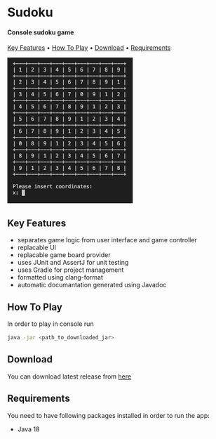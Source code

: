 
<h1 align="left">
  <br>
  Sudoku
  <br>
</h1>

<h4 align="left">Console sudoku game</h4>

<p align="left">
  <a href="#key-features">Key Features</a> •
  <a href="#how-to-play">How To Play</a> •
  <a href="#download">Download</a> •
  <a href="#requirements">Requirements</a>
</p>

<p align="left"><img src="docs/screenshot.png"></p>

## Key Features

- separates game logic from user interface and game controller
- replacable UI
- replacable game board provider
- uses JUnit and AssertJ for unit testing
- uses Gradle for project management
- formatted using clang-format
- automatic documantation generated using Javadoc

## How To Play

In order to play in console run
```bash
java -jar <path_to_downloaded_jar>
```

## Download

You can download latest release from <a href="https://github.com/iungomadre/sudoku/releases/">here</a>

## Requirements
You need to have following packages installed in order to run the app:
- Java 18
